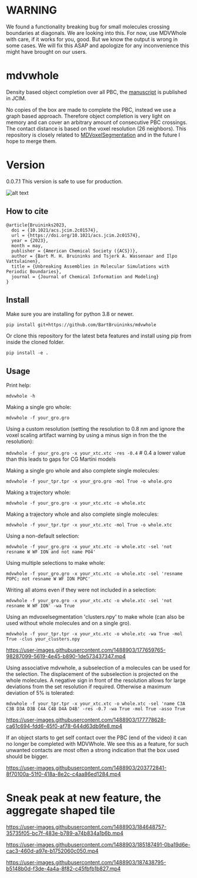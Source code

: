 # WARNING
We found a functionality breaking bug for small molecules crossing boundaries at diagonals. We are looking into this. For now, use MDVWhole with care, if it works for you, good. But we know the output is wrong in some cases. We will fix this ASAP and apologize for any inconvenience this might have brought on our users.

# mdvwhole
Density based object completion over all PBC, the [manuscript](https://doi.org/10.1021/acs.jcim.2c01574) is published in JCIM.

No copies of the box are made to complete the PBC, instead we use a graph based approach. Therefore object
completion is very light on memory and can cover an arbitrary amount of consecutive PBC crossings. The contact distance is based on
the voxel resolution (26 neighbors). This repository is closely related to [MDVoxelSegmentation](https://github.com/marrink-lab/MDVoxelSegmentation) and in the future I hope to merge them.

# Version
0.0.7.1 This version is safe to use for production. 

![alt text](https://user-images.githubusercontent.com/1488903/151573692-58d1eb6c-b6a2-444e-a7b8-937fa8ebc448.png)

## How to cite
```
@article{Bruininks2023,
  doi = {10.1021/acs.jcim.2c01574},
  url = {https://doi.org/10.1021/acs.jcim.2c01574},
  year = {2023},
  month = may,
  publisher = {American Chemical Society ({ACS})},
  author = {Bart M. H. Bruininks and Tsjerk A. Wassenaar and Ilpo Vattulainen},
  title = {Unbreaking Assemblies in Molecular Simulations with Periodic Boundaries},
  journal = {Journal of Chemical Information and Modeling}
}
```

## Install
Make sure you are installing for python 3.8 or newer.

`pip install git+https://github.com/BartBruininks/mdvwhole`

Or clone this repository for the latest beta features and install using pip from inside the cloned folder.

`pip install -e .`

## Usage
Print help:

`mdvwhole -h`

Making a single gro whole:

`mdvwhole -f your_gro.gro`

Using a custom resolution (setting the resolution to 0.8 nm and ignore the voxel scaling artifact warning by using a minus sign in fron the the resolution):

`mdvwhole -f your_gro.gro -x your_xtc.xtc -res -0.4` # 0.4 a lower value than this leads to gaps for CG Martini models

Making a single gro whole and also complete single molecules:

`mdvwhole -f your_tpr.tpr -x your_gro.gro -mol True -o whole.gro`

Making a trajectory whole:

`mdvwhole -f your_gro.gro -x your_xtc.xtc -o whole.xtc`

Making a trajectory whole and also complete single molecules:

`mdvwhole -f your_tpr.tpr -x your_xtc.xtc -mol True -o whole.xtc`

Using a non-default selection:

`mdvwhole -f your_gro.gro -x your_xtc.xtc -o whole.xtc -sel 'not resname W WF ION and not name PO4'`

Using multiple selections to make whole:

`mdvwhole -f your_gro.gro -x your_xtc.xtc -o whole.xtc -sel 'resname POPC; not resname W WF ION POPC'`

Writing all atoms even if they were not included in a selection:

`mdvwhole -f your_gro.gro -x your_xtc.xtc -o whole.xtc -sel 'not resname W WF ION' -wa True`

Using an mdvoxelsegmentation 'clusters.npy' to make whole (can also be used without whole molecules and on a single gro).

`mdvwhole -f your_tpr.tpr -x your_xtc.xtc -o whole.xtc -wa True -mol True -clus your_clusters.npy`

https://user-images.githubusercontent.com/1488903/177659765-98287099-5619-4e45-b890-1de573437347.mp4

Using associative mdvwhole, a subselection of a molecules can be used for the selection. The displacement of the subselection is projected on the whole molecules. A negative sign in front of the resolution allows for large deviations from the set resolution if required. Otherwise a maximum deviation of 5% is tolerated:

`mdvwhole -f your_tpr.tpr -x your_xtc.xtc -o whole.xtc -sel 'name C3A C3B D3A D3B C4A C4B D4A D4B' -res -0.7 -wa True -mol True -asso True`

https://user-images.githubusercontent.com/1488903/177778628-ca61c694-fdd6-45f0-af78-644d63db9fe8.mp4

If an object starts to get self contact over the PBC (end of the video) it can no longer be completed with MDVWhole. We see this as a feature, for such unwanted contacts are most often a strong indication that the box used should be bigger.

https://user-images.githubusercontent.com/1488903/203772841-8f70100a-51f0-418a-8e2c-c4aa86ed1284.mp4

# Sneak peak at new feature, the aggregate shaped tile

https://user-images.githubusercontent.com/1488903/184648757-35735f05-bc7f-483e-b789-a74b834a1b6b.mp4

https://user-images.githubusercontent.com/1488903/185187491-0ba19d6e-cac3-460d-a97e-b1752060c050.mp4

https://user-images.githubusercontent.com/1488903/187438795-b5148b0d-f3de-4a4a-8f82-c45fbfb1b827.mp4



